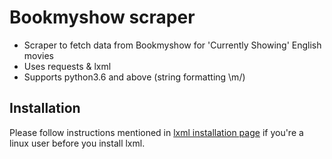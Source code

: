# Bookmyshow scraper

* Scraper to fetch data from Bookmyshow for 'Currently Showing' English movies
* Uses requests & lxml
* Supports python3.6 and above (string formatting \m/)

## Installation
Please follow instructions mentioned in [lxml installation page](http://lxml.de/installation.html) if you're a linux user before you install lxml.

